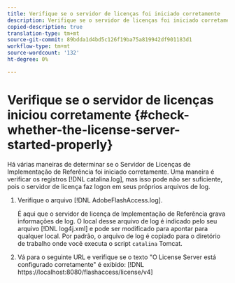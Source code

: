 ```yaml
---
title: Verifique se o servidor de licenças foi iniciado corretamente
description: Verifique se o servidor de licenças foi iniciado corretamente
copied-description: true
translation-type: tm+mt
source-git-commit: 89bdda1d4bd5c126f19ba75a819942df901183d1
workflow-type: tm+mt
source-wordcount: '132'
ht-degree: 0%

---
```



# Verifique se o servidor de licenças iniciou corretamente {#check-whether-the-license-server-started-properly}

Há várias maneiras de determinar se o Servidor de Licenças de Implementação de Referência foi iniciado corretamente. Uma maneira é verificar os registros [!DNL catalina.log], mas isso pode não ser suficiente, pois o servidor de licença faz logon em seus próprios arquivos de log.
1. Verifique o arquivo [!DNL AdobeFlashAccess.log].

   É aqui que o servidor de licença de Implementação de Referência grava informações de log. O local desse arquivo de log é indicado pelo seu arquivo [!DNL log4j.xml] e pode ser modificado para apontar para qualquer local. Por padrão, o arquivo de log é copiado para o diretório de trabalho onde você executa o script `catalina` Tomcat.
1. Vá para o seguinte URL e verifique se o texto &quot;O License Server está configurado corretamente&quot; é exibido:
   [!DNL ht<span></span>tps://localhost:8080/flashaccess/license/v4]
